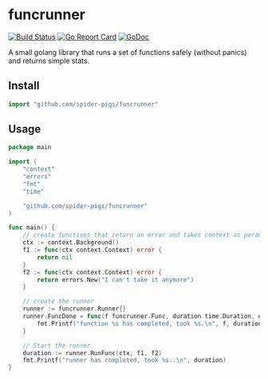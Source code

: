 # funcrunner
[![Build Status](https://travis-ci.org/spider-pigs/funcrunner.svg?branch=master)](https://travis-ci.org/spider-pigs/funcrunner) [![Go Report Card](https://goreportcard.com/badge/github.com/spider-pigs/funcrunner)](https://goreportcard.com/report/github.com/spider-pigs/funcrunner) [![GoDoc](https://godoc.org/github.com/spider-pigs/funcrunner?status.svg)](https://godoc.org/github.com/spider-pigs/funcrunner)

A small golang library that runs a set of functions safely (without panics) and returns simple stats.

## Install

```Go
import "github.com/spider-pigs/funcrunner"
```

## Usage

```Go
package main

import (
	"context"
	"errors"
	"fmt"
	"time"

	"github.com/spider-pigs/funcrunner"
)

func main() {
	// create functions that return an error and takes context as param
	ctx := context.Background()
	f1 := func(ctx context.Context) error {
		return nil
	}
	f2 := func(ctx context.Context) error {
		return errors.New("I can't take it anymore")
	}

	// create the runner
	runner := funcrunner.Runner{}
	runner.FuncDone = func(f funcrunner.Func, duration time.Duration, err error) {
		fmt.Printf("function %s has completed, took %s.\n", f, duration)
	}

	// Start the runner
	duration := runner.RunFunc(ctx, f1, f2)
	fmt.Printf("runner has completed, took %s..\n", duration)
}
```
